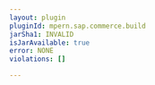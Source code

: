 ```yaml
---
layout: plugin
pluginId: mpern.sap.commerce.build
jarSha1: INVALID
isJarAvailable: true
error: NONE
violations: []

---
```

